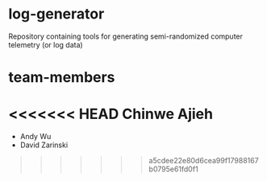 # log-generator
Repository containing tools for generating semi-randomized computer telemetry (or log data)

# team-members
<<<<<<< HEAD
Chinwe Ajieh
=======
- Andy Wu
- David Zarinski
>>>>>>> a5cdee22e80d6cea99f17988167b0795e61fd0f1
